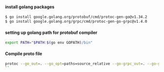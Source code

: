 #### install golang packages
```sh
$ go install google.golang.org/protobuf/cmd/protoc-gen-go@v1.34.2
$ go install google.golang.org/grpc/cmd/protoc-gen-go-grpc@v1.4.0
```

#### setting up golang path for protobuf compiler
```sh
export PATH="$PATH:$(go env GOPATH)/bin"
```

#### Compile proto file
```sh
protoc --go_out=. --go_opt=paths=source_relative --go-grpc_out=. --go-grpc_opt=paths=source_relative proto/todo.proto
``